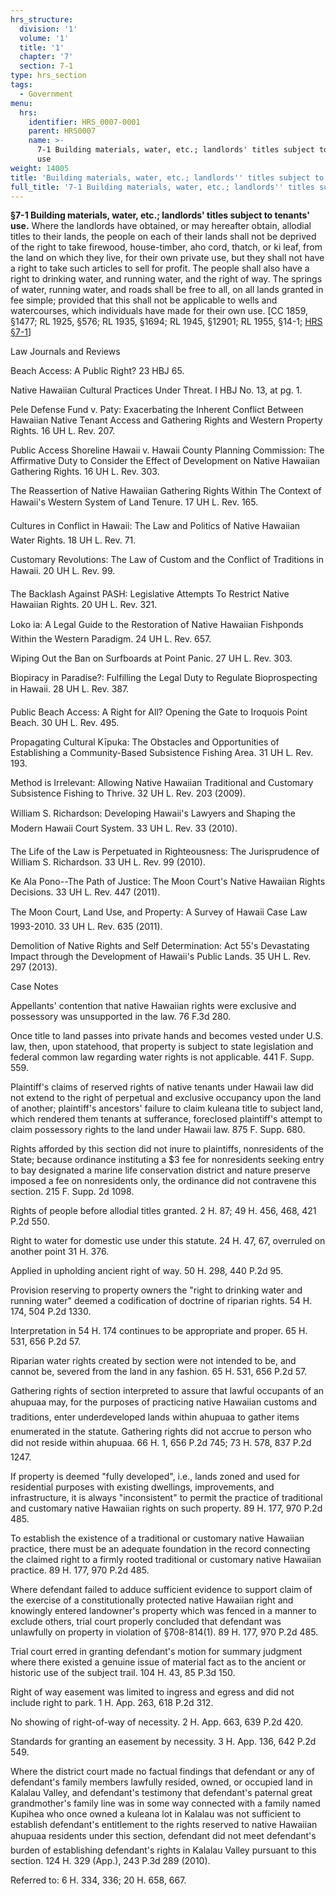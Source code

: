 ```yaml
---
hrs_structure:
  division: '1'
  volume: '1'
  title: '1'
  chapter: '7'
  section: 7-1
type: hrs_section
tags:
  - Government
menu:
  hrs:
    identifier: HRS_0007-0001
    parent: HRS0007
    name: >-
      7-1 Building materials, water, etc.; landlords' titles subject to tenants'
      use
weight: 14005
title: 'Building materials, water, etc.; landlords'' titles subject to tenants'' use'
full_title: '7-1 Building materials, water, etc.; landlords'' titles subject to tenants'' use'
---
```

**§7-1 Building materials, water, etc.; landlords' titles subject to tenants' use.** Where the landlords have obtained, or may hereafter obtain, allodial titles to their lands, the people on each of their lands shall not be deprived of the right to take firewood, house-timber, aho cord, thatch, or ki leaf, from the land on which they live, for their own private use, but they shall not have a right to take such articles to sell for profit. The people shall also have a right to drinking water, and running water, and the right of way. The springs of water, running water, and roads shall be free to all, on all lands granted in fee simple; provided that this shall not be applicable to wells and watercourses, which individuals have made for their own use. [CC 1859, §1477; RL 1925, §576; RL 1935, §1694; RL 1945, §12901; RL 1955, §14-1; [HRS §7-1](/title-1/chapter-7/section-7-1/)]

Law Journals and Reviews

Beach Access: A Public Right? 23 HBJ 65.

Native Hawaiian Cultural Practices Under Threat. I HBJ No. 13, at pg. 1.

Pele Defense Fund v. Paty: Exacerbating the Inherent Conflict Between Hawaiian Native Tenant Access and Gathering Rights and Western Property Rights. 16 UH L. Rev. 207.

Public Access Shoreline Hawaii v. Hawaii County Planning Commission: The Affirmative Duty to Consider the Effect of Development on Native Hawaiian Gathering Rights. 16 UH L. Rev. 303.

The Reassertion of Native Hawaiian Gathering Rights Within The Context of Hawaii's Western System of Land Tenure. 17 UH L. Rev. 165.

Cultures in Conflict in Hawaii: The Law and Politics of Native Hawaiian Water Rights. 18 UH L. Rev. 71.

Customary Revolutions: The Law of Custom and the Conflict of Traditions in Hawaii. 20 UH L. Rev. 99.

The Backlash Against PASH: Legislative Attempts To Restrict Native Hawaiian Rights. 20 UH L. Rev. 321.

Loko ia: A Legal Guide to the Restoration of Native Hawaiian Fishponds Within the Western Paradigm. 24 UH L. Rev. 657.

Wiping Out the Ban on Surfboards at Point Panic. 27 UH L. Rev. 303.

Biopiracy in Paradise?: Fulfilling the Legal Duty to Regulate Bioprospecting in Hawaii. 28 UH L. Rev. 387.

Public Beach Access: A Right for All? Opening the Gate to Iroquois Point Beach. 30 UH L. Rev. 495.

Propagating Cultural Kīpuka: The Obstacles and Opportunities of Establishing a Community-Based Subsistence Fishing Area. 31 UH L. Rev. 193.

Method is Irrelevant: Allowing Native Hawaiian Traditional and Customary Subsistence Fishing to Thrive. 32 UH L. Rev. 203 (2009).

William S. Richardson: Developing Hawaii's Lawyers and Shaping the Modern Hawaii Court System. 33 UH L. Rev. 33 (2010).

The Life of the Law is Perpetuated in Righteousness: The Jurisprudence of William S. Richardson. 33 UH L. Rev. 99 (2010).

Ke Ala Pono--The Path of Justice: The Moon Court's Native Hawaiian Rights Decisions. 33 UH L. Rev. 447 (2011).

The Moon Court, Land Use, and Property: A Survey of Hawaii Case Law 1993-2010\. 33 UH L. Rev. 635 (2011).

Demolition of Native Rights and Self Determination: Act 55's Devastating Impact through the Development of Hawaii's Public Lands. 35 UH L. Rev. 297 (2013).

Case Notes

Appellants' contention that native Hawaiian rights were exclusive and possessory was unsupported in the law. 76 F.3d 280.

Once title to land passes into private hands and becomes vested under U.S. law, then, upon statehood, that property is subject to state legislation and federal common law regarding water rights is not applicable. 441 F. Supp. 559.

Plaintiff's claims of reserved rights of native tenants under Hawaii law did not extend to the right of perpetual and exclusive occupancy upon the land of another; plaintiff's ancestors' failure to claim kuleana title to subject land, which rendered them tenants at sufferance, foreclosed plaintiff's attempt to claim possessory rights to the land under Hawaii law. 875 F. Supp. 680.

Rights afforded by this section did not inure to plaintiffs, nonresidents of the State; because ordinance instituting a $3 fee for nonresidents seeking entry to bay designated a marine life conservation district and nature preserve imposed a fee on nonresidents only, the ordinance did not contravene this section. 215 F. Supp. 2d 1098.

Rights of people before allodial titles granted. 2 H. 87; 49 H. 456, 468, 421 P.2d 550.

Right to water for domestic use under this statute. 24 H. 47, 67, overruled on another point 31 H. 376.

Applied in upholding ancient right of way. 50 H. 298, 440 P.2d 95.

Provision reserving to property owners the "right to drinking water and running water" deemed a codification of doctrine of riparian rights. 54 H. 174, 504 P.2d 1330.

Interpretation in 54 H. 174 continues to be appropriate and proper. 65 H. 531, 656 P.2d 57.

Riparian water rights created by section were not intended to be, and cannot be, severed from the land in any fashion. 65 H. 531, 656 P.2d 57.

Gathering rights of section interpreted to assure that lawful occupants of an ahupuaa may, for the purposes of practicing native Hawaiian customs and traditions, enter underdeveloped lands within ahupuaa to gather items enumerated in the statute. Gathering rights did not accrue to person who did not reside within ahupuaa. 66 H. 1, 656 P.2d 745; 73 H. 578, 837 P.2d 1247.

If property is deemed "fully developed", i.e., lands zoned and used for residential purposes with existing dwellings, improvements, and infrastructure, it is always "inconsistent" to permit the practice of traditional and customary native Hawaiian rights on such property. 89 H. 177, 970 P.2d 485.

To establish the existence of a traditional or customary native Hawaiian practice, there must be an adequate foundation in the record connecting the claimed right to a firmly rooted traditional or customary native Hawaiian practice. 89 H. 177, 970 P.2d 485.

Where defendant failed to adduce sufficient evidence to support claim of the exercise of a constitutionally protected native Hawaiian right and knowingly entered landowner's property which was fenced in a manner to exclude others, trial court properly concluded that defendant was unlawfully on property in violation of §708-814(1). 89 H. 177, 970 P.2d 485.

Trial court erred in granting defendant's motion for summary judgment where there existed a genuine issue of material fact as to the ancient or historic use of the subject trail. 104 H. 43, 85 P.3d 150.

Right of way easement was limited to ingress and egress and did not include right to park. 1 H. App. 263, 618 P.2d 312.

No showing of right-of-way of necessity. 2 H. App. 663, 639 P.2d 420.

Standards for granting an easement by necessity. 3 H. App. 136, 642 P.2d 549.

Where the district court made no factual findings that defendant or any of defendant's family members lawfully resided, owned, or occupied land in Kalalau Valley, and defendant's testimony that defendant's paternal great grandmother's family line was in some way connected with a family named Kupihea who once owned a kuleana lot in Kalalau was not sufficient to establish defendant's entitlement to the rights reserved to native Hawaiian ahupuaa residents under this section, defendant did not meet defendant's burden of establishing defendant's rights in Kalalau Valley pursuant to this section. 124 H. 329 (App.), 243 P.3d 289 (2010).

Referred to: 6 H. 334, 336; 20 H. 658, 667.